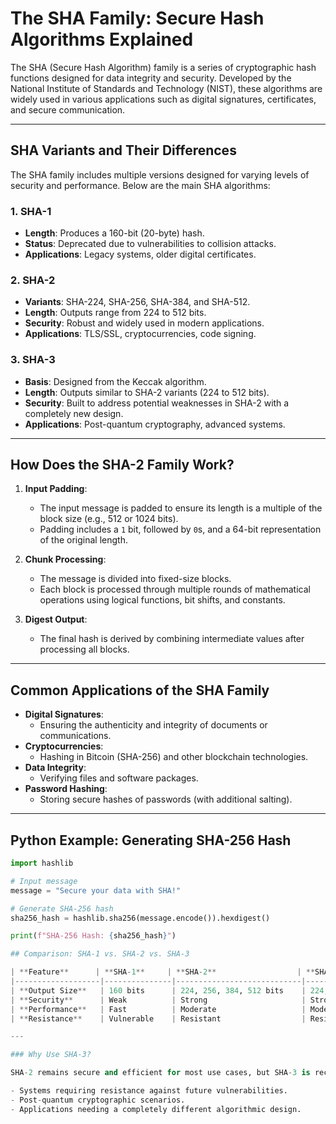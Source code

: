 # The SHA Family: Secure Hash Algorithms Explained

The SHA (Secure Hash Algorithm) family is a series of cryptographic hash functions designed for data integrity and security. Developed by the National Institute of Standards and Technology (NIST), these algorithms are widely used in various applications such as digital signatures, certificates, and secure communication.

---

## SHA Variants and Their Differences

The SHA family includes multiple versions designed for varying levels of security and performance. Below are the main SHA algorithms:

### 1. **SHA-1**
   - **Length**: Produces a 160-bit (20-byte) hash.
   - **Status**: Deprecated due to vulnerabilities to collision attacks.
   - **Applications**: Legacy systems, older digital certificates.

### 2. **SHA-2**
   - **Variants**: SHA-224, SHA-256, SHA-384, and SHA-512.
   - **Length**: Outputs range from 224 to 512 bits.
   - **Security**: Robust and widely used in modern applications.
   - **Applications**: TLS/SSL, cryptocurrencies, code signing.

### 3. **SHA-3**
   - **Basis**: Designed from the Keccak algorithm.
   - **Length**: Outputs similar to SHA-2 variants (224 to 512 bits).
   - **Security**: Built to address potential weaknesses in SHA-2 with a completely new design.
   - **Applications**: Post-quantum cryptography, advanced systems.

---

## How Does the SHA-2 Family Work?

1. **Input Padding**:
   - The input message is padded to ensure its length is a multiple of the block size (e.g., 512 or 1024 bits).
   - Padding includes a `1` bit, followed by `0`s, and a 64-bit representation of the original length.

2. **Chunk Processing**:
   - The message is divided into fixed-size blocks.
   - Each block is processed through multiple rounds of mathematical operations using logical functions, bit shifts, and constants.

3. **Digest Output**:
   - The final hash is derived by combining intermediate values after processing all blocks.

---

## Common Applications of the SHA Family

- **Digital Signatures**:
  - Ensuring the authenticity and integrity of documents or communications.
- **Cryptocurrencies**:
  - Hashing in Bitcoin (SHA-256) and other blockchain technologies.
- **Data Integrity**:
  - Verifying files and software packages.
- **Password Hashing**:
  - Storing secure hashes of passwords (with additional salting).

---

## Python Example: Generating SHA-256 Hash

```python
import hashlib

# Input message
message = "Secure your data with SHA!"

# Generate SHA-256 hash
sha256_hash = hashlib.sha256(message.encode()).hexdigest()

print(f"SHA-256 Hash: {sha256_hash}")

## Comparison: SHA-1 vs. SHA-2 vs. SHA-3

| **Feature**      | **SHA-1**     | **SHA-2**                  | **SHA-3**                  |
|-------------------|---------------|----------------------------|----------------------------|
| **Output Size**   | 160 bits      | 224, 256, 384, 512 bits    | 224, 256, 384, 512 bits    |
| **Security**      | Weak          | Strong                     | Stronger                   |
| **Performance**   | Fast          | Moderate                   | Moderate                   |
| **Resistance**    | Vulnerable    | Resistant                  | Resistant                  |

---

### Why Use SHA-3?

SHA-2 remains secure and efficient for most use cases, but SHA-3 is recommended for:

- Systems requiring resistance against future vulnerabilities.
- Post-quantum cryptographic scenarios.
- Applications needing a completely different algorithmic design.
